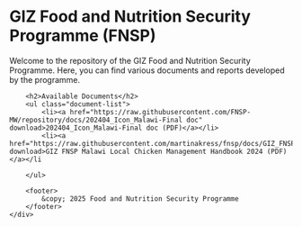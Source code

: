 
</head>
<body>
    <div class="container">
        <h1>GIZ Food and Nutrition Security Programme (FNSP)</h1>
        <p>Welcome to the repository of the GIZ Food and Nutrition Security Programme. Here, you can find various documents and reports developed by the programme.</p>
        
        <h2>Available Documents</h2>
        <ul class="document-list">
            <li><a href="https://raw.githubusercontent.com/FNSP-MW/repository/docs/202404_Icon_Malawi-Final doc" download>202404_Icon_Malawi-Final doc (PDF)</a></li>
            <li><a href="https://raw.githubusercontent.com/martinakress/fnsp/docs/GIZ_FNSP_Malawi_Local_Chicken_Management_Handbook_2024.pdf" download>GIZ FNSP Malawi Local Chicken Management Handbook 2024 (PDF)</a></li   

        </ul>
        
        <footer>
            &copy; 2025 Food and Nutrition Security Programme
        </footer>
    </div>
</body>
</html>

